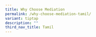 ```yaml
---
title: Why Choose Mediation
permalink: /why-choose-mediation-tamil/
variant: tiptap
description: ""
third_nav_title: Tamil
---
```

